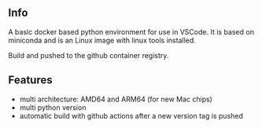 
## Info

A basic docker based python environment for use in VSCode.
It is based on miniconda and is an Linux image with linux tools installed.

Build and pushed to the github container registry.

## Features

* multi architecture: AMD64 and ARM64 (for new Mac chips)
* multi python version
* automatic build with github actions after a new version tag is pushed
